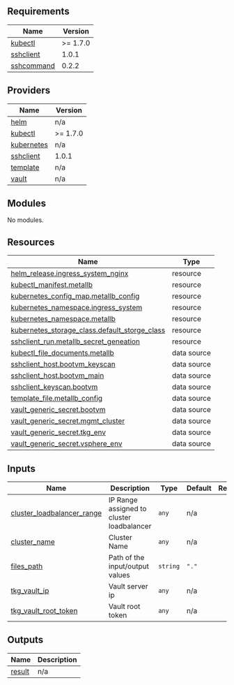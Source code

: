 <!-- BEGIN_TF_DOCS -->
## Requirements

| Name | Version |
|------|---------|
| <a name="requirement_kubectl"></a> [kubectl](#requirement\_kubectl) | >= 1.7.0 |
| <a name="requirement_sshclient"></a> [sshclient](#requirement\_sshclient) | 1.0.1 |
| <a name="requirement_sshcommand"></a> [sshcommand](#requirement\_sshcommand) | 0.2.2 |

## Providers

| Name | Version |
|------|---------|
| <a name="provider_helm"></a> [helm](#provider\_helm) | n/a |
| <a name="provider_kubectl"></a> [kubectl](#provider\_kubectl) | >= 1.7.0 |
| <a name="provider_kubernetes"></a> [kubernetes](#provider\_kubernetes) | n/a |
| <a name="provider_sshclient"></a> [sshclient](#provider\_sshclient) | 1.0.1 |
| <a name="provider_template"></a> [template](#provider\_template) | n/a |
| <a name="provider_vault"></a> [vault](#provider\_vault) | n/a |

## Modules

No modules.

## Resources

| Name | Type |
|------|------|
| [helm_release.ingress_system_nginx](https://registry.terraform.io/providers/hashicorp/helm/latest/docs/resources/release) | resource |
| [kubectl_manifest.metallb](https://registry.terraform.io/providers/gavinbunney/kubectl/latest/docs/resources/manifest) | resource |
| [kubernetes_config_map.metallb_config](https://registry.terraform.io/providers/hashicorp/kubernetes/latest/docs/resources/config_map) | resource |
| [kubernetes_namespace.ingress_system](https://registry.terraform.io/providers/hashicorp/kubernetes/latest/docs/resources/namespace) | resource |
| [kubernetes_namespace.metallb](https://registry.terraform.io/providers/hashicorp/kubernetes/latest/docs/resources/namespace) | resource |
| [kubernetes_storage_class.default_storge_class](https://registry.terraform.io/providers/hashicorp/kubernetes/latest/docs/resources/storage_class) | resource |
| [sshclient_run.metallb_secret_geneation](https://registry.terraform.io/providers/luma-planet/sshclient/1.0.1/docs/resources/run) | resource |
| [kubectl_file_documents.metallb](https://registry.terraform.io/providers/gavinbunney/kubectl/latest/docs/data-sources/file_documents) | data source |
| [sshclient_host.bootvm_keyscan](https://registry.terraform.io/providers/luma-planet/sshclient/1.0.1/docs/data-sources/host) | data source |
| [sshclient_host.bootvm_main](https://registry.terraform.io/providers/luma-planet/sshclient/1.0.1/docs/data-sources/host) | data source |
| [sshclient_keyscan.bootvm](https://registry.terraform.io/providers/luma-planet/sshclient/1.0.1/docs/data-sources/keyscan) | data source |
| [template_file.metallb_config](https://registry.terraform.io/providers/hashicorp/template/latest/docs/data-sources/file) | data source |
| [vault_generic_secret.bootvm](https://registry.terraform.io/providers/hashicorp/vault/latest/docs/data-sources/generic_secret) | data source |
| [vault_generic_secret.mgmt_cluster](https://registry.terraform.io/providers/hashicorp/vault/latest/docs/data-sources/generic_secret) | data source |
| [vault_generic_secret.tkg_env](https://registry.terraform.io/providers/hashicorp/vault/latest/docs/data-sources/generic_secret) | data source |
| [vault_generic_secret.vsphere_env](https://registry.terraform.io/providers/hashicorp/vault/latest/docs/data-sources/generic_secret) | data source |

## Inputs

| Name | Description | Type | Default | Required |
|------|-------------|------|---------|:--------:|
| <a name="input_cluster_loadbalancer_range"></a> [cluster\_loadbalancer\_range](#input\_cluster\_loadbalancer\_range) | IP Range assigned to cluster loadbalancer | `any` | n/a | yes |
| <a name="input_cluster_name"></a> [cluster\_name](#input\_cluster\_name) | Cluster Name | `any` | n/a | yes |
| <a name="input_files_path"></a> [files\_path](#input\_files\_path) | Path of the input/output values | `string` | `"."` | no |
| <a name="input_tkg_vault_ip"></a> [tkg\_vault\_ip](#input\_tkg\_vault\_ip) | Vault server ip | `any` | n/a | yes |
| <a name="input_tkg_vault_root_token"></a> [tkg\_vault\_root\_token](#input\_tkg\_vault\_root\_token) | Vault root token | `any` | n/a | yes |

## Outputs

| Name | Description |
|------|-------------|
| <a name="output_result"></a> [result](#output\_result) | n/a |
<!-- END_TF_DOCS -->